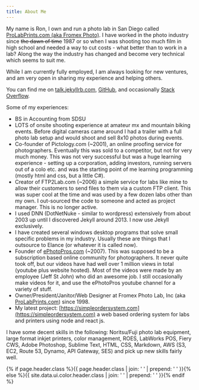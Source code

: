 ```yaml
---
title: About Me
---
```


My name is Ron, I own and run a photo lab in San Diego called [ProLabPrints.com (aka Fromex Photo)](https://prolabprints.com). I have worked in the photo industry since <del>the dawn of time</del> 1987 or so when I was shooting too much film in high school and needed a way to cut costs - what better than to work in a lab? Along the way the industry has changed and become very technical which seems to suit me.

While I am currently fully employed, I am always looking for new ventures, and am very open in sharing my experience and helping others.

You can find me on [talk.jekyllrb.com](https://talk.jekyllrb.com/users/rdyar/activity), [GitHub](https://github.com/rdyar), and occasionally [Stack Overflow](http://stackoverflow.com/users/2020118/ron).

Some of my experiences:

- BS in Accounting from SDSU
- LOTS of onsite shooting experience at amateur mx and mountain biking events. Before digital cameras came around I had a trailer with a full photo lab setup and would shoot and sell 8x10 photos during events.
- Co-founder of Pictology.com (~2001), an online proofing service for photographers. Eventually this was sold to a competitor, but not for very much money. This was not very successful but was a huge learning experience - setting up a corporation, adding investors, running servers out of a colo etc. and was the starting point of me learning programming (mostly html and css, but a little C#).
- Creator of FTP2Lab.com (~2006) a simple service for labs like mine to allow their customers to send files to them via a custom FTP client. This was super cool at the time and was used by a few dozen labs other than my own. I out-sourced the code to someone and acted as project manager. This is no longer active.
- I used DNN (DotNetNuke - similar to wordpress) extensively from about 2003 up until I discovered Jekyll around 2013. I now use Jekyll exclusively.
- I have created several windows desktop programs that solve small specific problems in my industry. Usually these are things that I outsource to Elance (or whatever it is called now).
- Founder of [ePhotoPros.com](http://ephotopros.com) (~2007). This was supposed to be a subscription based online community for photographers. It never quite took off, but our videos have had well over 1 million views in total (youtube plus website hosted). Most of the videos were made by an employee (Jeff St John) who did an awesome job. I still occasionally make videos for it, and use the ePhotoPros youtube channel for a variety of stuff.
- Owner/President/Janitor/Web Designer at Fromex Photo Lab, Inc (aka [ProLabPrints.com](http://prolabprints.com)) since 1998.
- My latest project: [https://simpleordersystem.com](https://simpleordersystem.com) a web based ordering system for labs and printers using node and react js.

I have some decent skills in the following: Noritsu/Fuji photo lab equipment, large format inkjet printers, color management, ROES, LabWorks POS, Fiery CWS, Adobe Photoshop, Sublime Text, HTML, CSS, Markdown, AWS (S3, EC2, Route 53, Dynamo, API Gateway, SES) and pick up new skills fairly well.

{% if page.header.class %}{{ page.header.class | join: ' ' | prepend: ' ' }}{% else %}{{ site.data.ui.color.header.class | join: ' ' | prepend: ' ' }}{% endif %}
